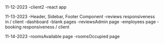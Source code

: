 11-12-2023
    -client2
    -react app

11-13-2023
    -Header, Sidebar, Footer Component
    -reviews responsiveness in / client
    -dashboard
    -blank pages
    -reviewsAdmin page
    -employees page
    -booking responsiveness / client

11-14-2023
    -roomsAvailable page
    -roomsOccupied page
    

    